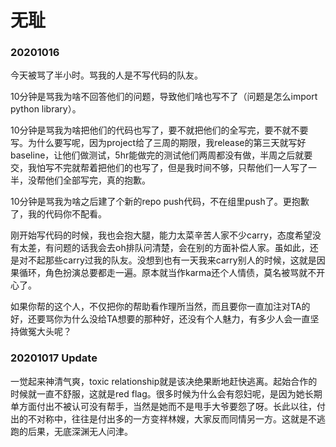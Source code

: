 # 无耻
### 20201016
今天被骂了半小时。骂我的人是不写代码的队友。

10分钟是骂我为啥不回答他们的问题，导致他们啥也写不了（问题是怎么import python library）。

10分钟是骂我为啥把他们的代码也写了，要不就把他们的全写完，要不就不要写。为什么要写呢，因为project给了三周的期限，我release的第三天就写好baseline，让他们做测试，5hr能做完的测试他们两周都没有做，半周之后就要交，我怕写不完就帮着把他们的也写了，但是我时间不够，只帮他们一人写了一半，没帮他们全部写完，真的抱歉。

10分钟是骂我为啥之后建了个新的repo push代码，不在组里push了。更抱歉了，我的代码你不配看。

刚开始写代码的时候，我也会抱大腿，能力太菜辛苦人家不少carry，态度希望没有太差，有问题的话我会去oh排队问清楚，会在别的方面补偿人家。虽如此，还是对不起那些carry过我的队友。没想到也有一天我来carry别人的时候，这就是因果循环，角色扮演总要都走一遍。原本就当作karma还个人情债，莫名被骂就不开心了。

如果你帮的这个人，不仅把你的帮助看作理所当然，而且要你一直加注对TA的好，还要骂你为什么没给TA想要的那种好，还没有个人魅力，有多少人会一直坚持做冤大头呢？

### 20201017 Update
一觉起来神清气爽，toxic relationship就是该决绝果断地赶快逃离。起始合作的时候就一直不舒服，这就是red flag。很多时候为什么会有怨妇呢，是因为她长期单方面付出不被认可没有帮手，当然是她而不是甩手大爷要怨了呀。长此以往，付出的不对称中，往往是付出多的一方变祥林嫂，大家反而同情另一方。这就是不逃跑的后果，无底深渊无人问津。
